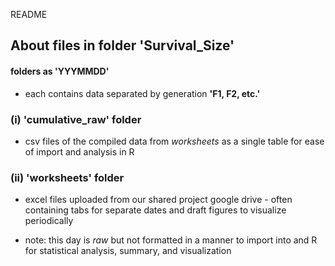 README

## About files in folder 'Survival_Size'

#### folders as 'YYYMMDD'

- each contains data separated by generation **'F1, F2, etc.'**

### (i) 'cumulative_raw' folder

* csv files of the compiled data from *worksheets* as a single table for ease of import and analysis in R

### (ii) 'worksheets' folder

* excel files uploaded from our shared project google drive - often containing tabs for separate dates and draft figures to visualize periodically

* note: this day is *raw* but not formatted in a manner to import into and R for statistical analysis, summary, and visualization
